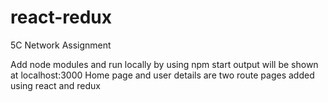 # react-redux
5C Network Assignment

Add node modules and run locally by using npm start
output will be shown at localhost:3000
Home page and user details are two route pages added using react and redux
